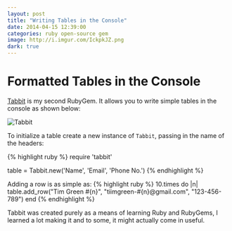 ```yaml
---
layout: post
title: "Writing Tables in the Console"
date: 2014-04-15 12:39:00
categories: ruby open-source gem
image: http://i.imgur.com/IckpkJZ.png
dark: true
---
```


# Formatted Tables in the Console

[Tabbit](http://github.com/tiimgreen/tabbit) is my second RubyGem. It allows you to write simple tables in the console as shown below:

![Tabbit](http://i.imgur.com/IckpkJZ.png)

To initialize a table create a new instance of `Tabbit`, passing in the name of the headers:

{% highlight ruby %}
require 'tabbit'

table = Tabbit.new('Name', 'Email', 'Phone No.')
{% endhighlight %}

Adding a row is as simple as:
{% highlight ruby %}
10.times do |n|
  table.add_row("Tim Green #{n}", "tiimgreen-#{n}@gmail.com", "123-456-789")
end
{% endhighlight %}

Tabbit was created purely as a means of learning Ruby and RubyGems, I learned a lot making it and to some, it might actually come in useful.
